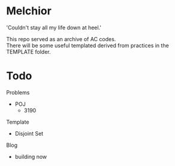 # Melchior
'Couldn't stay all my life down at heel.'

This repo served as an archive of AC codes.  
There will be some useful templated derived from practices in the TEMPLATE folder.

# Todo
Problems
- POJ
    - 3190

Template  
- Disjoint Set

Blog
- building now